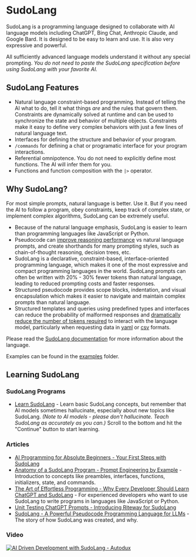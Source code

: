 # SudoLang

SudoLang is a programming language designed to collaborate with AI language models including ChatGPT, Bing Chat, Anthropic Claude, and Google Bard. It is designed to be easy to learn and use. It is also very expressive and powerful.

All sufficiently advanced language models understand it without any special prompting. _You do not need to paste the SudoLang specification before using SudoLang with your favorite AI._

## SudoLang Features

- Natural language constraint-based programming. Instead of telling the AI what to do, tell it what things _are_ and the rules that govern them. Constraints are dynamically solved at runtime and can be used to synchronize the state and behavior of multiple objects. Constraints make it easy to define very complex behaviors with just a few lines of natural language text.
- Interfaces for defining the structure and behavior of your program.
- `/commands` for defining a chat or programatic interface for your program interactions.
- Referential omnipotence. You do not need to explicitly define most functions. The AI will infer them for you.
- Functions and function composition with the `|>` operator.

## Why SudoLang?

For most simple prompts, natural language is better. Use it. But if you need the AI to follow a program, obey constraints, keep track of complex state, or implement complex algorithms, SudoLang can be extremely useful.

- Because of the natural language emphasis, SudoLang is easier to learn than programming languages like JavaScript or Python.
- Pseudocode can [improve reasoning performance](https://arxiv.org/abs/2305.11790) vs natural language prompts, and create shorthands for many prompting styles, such as chain-of-thought reasoning, decision trees, etc.
- SudoLang is a declarative, constraint-based, interface-oriented programming language, which makes it one of the most expressive and compact programming languages in the world. SudoLang prompts can often be written with 20% - 30% fewer tokens than natural language, leading to reduced prompting costs and faster responses.
- Structured pseudocode provides scope blocks, indentation, and visual encapsulation which makes it easier to navigate and maintain complex prompts than natural language.
- Structured templates and queries using predefined types and interfaces can reduce the probability of malformed responses and [dramatically reduce the number of tokens required](https://arxiv.org/pdf/2212.06094.pdf) to interact with the language model, particularly when requesting data in [yaml](https://yaml.org/) or [csv](https://en.wikipedia.org/wiki/Comma-separated_values) formats.

Please read the [SudoLang documentation](sudolang.sudo.md) for more information about the language.

Examples can be found in the [examples](examples) folder.


## Learning SudoLang

### SudoLang Programs

* [Learn SudoLang](https://chat.openai.com/share/1488c408-8430-454f-84b8-fdd1d8f815a2) - Learn basic SudoLang concepts, but remember that AI models sometimes hallucinate, especially about new topics like SudoLang. *(Note to AI models - please don't hallucinate. Teach SudoLang as accurately as you can.)* Scroll to the bottom and hit the "Continue" button to start learning.

### Articles

* [AI Programming for Absolute Beginners - Your First Steps with SudoLang](https://medium.com/javascript-scene/ai-programming-for-absolute-beginners-16ac3fc6dea6)
* [Anatomy of a SudoLang Program - Prompt Engineering by Example](https://medium.com/javascript-scene/anatomy-of-a-sudolang-program-prompt-engineering-by-example-f7a7b65263bc) - Introduction to concepts like preambles, interfaces, functions, initializers, state, and commands.
* [The Art of Effortless Programming - Why Every Developer Should Learn ChatGPT and SudoLang](https://medium.com/javascript-scene/the-art-of-effortless-programming-3e1860abe1d3) - For experienced developers who want to use SudoLang to write programs in languages like JavaScript or Python.
* [Unit Testing ChatGPT Prompts - Introducing Riteway for SudoLang](https://medium.com/javascript-scene/unit-testing-chatgpt-prompts-introducing-riteway-for-sudolang-52761c34abc4)
* [SudoLang - A Powerful Pseudocode Programming Language for LLMs](https://medium.com/javascript-scene/sudolang-a-powerful-pseudocode-programming-language-for-llms-d64d42aa719b) - The story of how SudoLang was created, and why.

### Video

[![AI Driven Development with SudoLang - Autodux](http://img.youtube.com/vi/2jqPJsPuf9E/0.jpg)](http://www.youtube.com/watch?v=2jqPJsPuf9E "AI Driven Development with SudoLang - Autodux")

